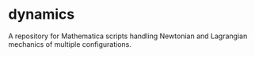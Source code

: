 # dynamics
A repository for Mathematica scripts handling Newtonian and Lagrangian mechanics of multiple configurations.
